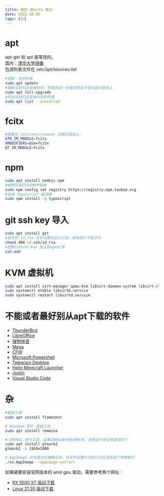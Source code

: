 ```yaml
---
title: 我的 Ubuntu 笔记
date: 2021-10-02
tags: [杂]
---
```

# apt
apt-get 和 apt 是等效的。   
国内：[清华大学镜像](https://mirror.tuna.tsinghua.edu.cn/help/ubuntu/)   
包源列表文件在 /etc/apt/sources.list     
```bash
#更新：包的列表
sudo apt update
#更新全部已经安装的包，照理说这一步就会把显卡驱动自动安装上
sudo apt full-upgrade
#列出全部已经安装的包的列表
sudo apt list --installed
```

# fcitx
```bash
#需要在 /etc/environment 的最后面加上： 
GTK_IM_MODULE=fcitx
XMODIFIERS=@im=fcitx
QT_IM_MODULE=fcitx
```

# npm
```bash
sudo apt install nodejs npm
#使用阿里巴巴的NPM镜像
sudo npm config set registry https://registry.npm.taobao.org   
#安装 Typescript 编译器
sudo npm install -g typescript
```

# git ssh key 导入  
```bash
sudo apt install git
#首先把 id_rsa 文件设置为自己只读，其他用户不能访问
chmod 400 ~/.ssh/id_rsa   
#把默认的ssh key 加入到agent里
ssh-add  
```

# KVM 虚拟机
```bash
sudo apt install virt-manager qemu-kvm libvirt-daemon-system libvirt-clients bridge-utils
sudo systemctl enable libvirtd.service
sudo systemctl restart libvirtd.service
```

# 不能或者最好别从apt下载的软件
- [ThunderBird](https://www.thunderbird.net/en-US/)
- [LibreOffice](https://www.libreoffice.org/download/download/)
- [搜狗拼音](https://pinyin.sogou.com/linux/?r=pinyin)
- [Mega](https://mega.nz/sync)
- [CFW](https://github.com/Fndroid/clash_for_windows_pkg/releases)
- [Microsoft Powershell](https://github.com/PowerShell/PowerShell/releases)
- [Telegram Desktop](https://desktop.telegram.org/)
- [Hello Minecraft Launcher](https://ci.huangyuhui.net/job/HMCL/)
- [Joplin](https://joplinapp.org/download/)
- [Visual Studio Code](https://code.visualstudio.com/)

# 杂
```bash
#截图工具
sudo apt install flameshot

# Windows RDP 连接工具
sudo apt install remmina

# OPENGL 跑分工具，如果1080p跑分有2000多，说明显卡驱动安装成功了
sudo apt install glmark2
glmark2 -s 1920x1080

# AppImage 文件是可以被解压的，将文件设置为可执行之后添加这个参数即可
./xx.AppImage --appimage-extract
```
如果硬要安装官网版本的 amd gpu 驱动，需要参考两个网址： 
- [RX 5500 XT 驱动下载](https://www.amd.com/zh-hans/support/graphics/amd-radeon-5500-series/amd-radeon-rx-5500-series/amd-radeon-rx-5500-xt) 
- [Linux 21.30 驱动下载](https://www.amd.com/zh-hant/support/kb/release-notes/rn-amdgpu-unified-linux-21-30)     
